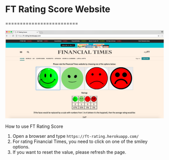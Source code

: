 # FT Rating Score Website
=========================

![alt tag](public/Rating_page.png)

How to use FT Rating Score

1. Open a browser and type ``` https://ft-rating.herokuapp.com/ ```
2. For rating Financial Times, you need to click on one of the smiley options.
3. If you want to reset the value, please refresh the page.  

